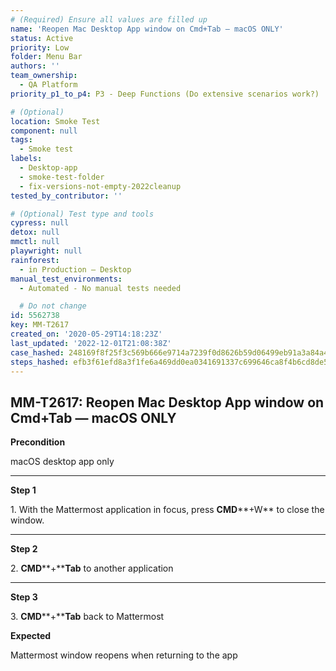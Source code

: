 ```yaml
---
# (Required) Ensure all values are filled up
name: 'Reopen Mac Desktop App window on Cmd+Tab — macOS ONLY'
status: Active
priority: Low
folder: Menu Bar
authors: ''
team_ownership:
  - QA Platform
priority_p1_to_p4: P3 - Deep Functions (Do extensive scenarios work?)

# (Optional)
location: Smoke Test
component: null
tags:
  - Smoke test
labels:
  - Desktop-app
  - smoke-test-folder
  - fix-versions-not-empty-2022cleanup
tested_by_contributor: ''

# (Optional) Test type and tools
cypress: null
detox: null
mmctl: null
playwright: null
rainforest:
  - in Production — Desktop
manual_test_environments:
  - Automated - No manual tests needed

  # Do not change
id: 5562738
key: MM-T2617
created_on: '2020-05-29T14:18:23Z'
last_updated: '2022-12-01T21:08:38Z'
case_hashed: 248169f8f25f3c569b666e9714a7239f0d8626b59d06499eb91a3a84a4dbc3299e5f74c562cfb030b32b125130a740a5
steps_hashed: efb3f61efd8a3f1fe6a469dd0ea0341691337c699646ca8f4b6cd8de5e1ddf6b5a7b1fed69fe4057395a3c237fccf2f0
---
```


<!-- (Auto-generated) Based on frontmatter's "key" and "name" -->

## MM-T2617: Reopen Mac Desktop App window on Cmd+Tab — macOS ONLY

**Precondition**

macOS desktop app only

---

**Step 1**

1\. With the Mattermost application in focus, press **CMD**\*\*+W\*\* to close the window.

---

**Step 2**

2\. **CMD**\*\*+\*\***Tab** to another application

---

**Step 3**

3\. **CMD**\*\*+\*\***Tab** back to Mattermost

**Expected**

Mattermost window reopens when returning to the app
